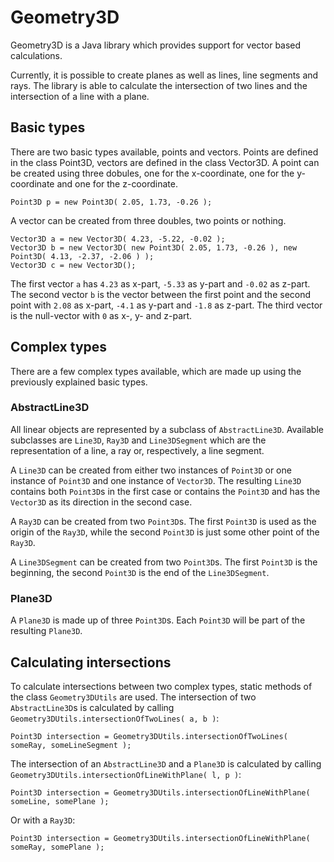 # Geometry3D #

Geometry3D is a Java library which provides support for vector based calculations.

Currently, it is possible to create planes as well as lines, line segments and rays. The library is able to calculate the intersection of two lines and the intersection of a line with a plane.

## Basic types ##
There are two basic types available, points and vectors. Points are defined in the class Point3D, vectors are defined in the class Vector3D. A point can be created using three dobules, one for the x-coordinate, one for the y-coordinate and one for the z-coordinate.

    Point3D p = new Point3D( 2.05, 1.73, -0.26 );

A vector can be created from three doubles, two points or nothing.

	Vector3D a = new Vector3D( 4.23, -5.22, -0.02 );
	Vector3D b = new Vector3D( new Point3D( 2.05, 1.73, -0.26 ), new Point3D( 4.13, -2.37, -2.06 ) );
	Vector3D c = new Vector3D();

The first vector `a` has `4.23` as x-part, `-5.33` as y-part and `-0.02` as z-part. The second vector `b` is the vector between the first point and the second point with `2.08` as x-part, `-4.1` as y-part and `-1.8` as z-part. The third vector is the null-vector with `0` as x-, y- and z-part.

## Complex types ##
There are a few complex types available, which are made up using the previously explained basic types.

### AbstractLine3D ###
All linear objects are represented by a subclass of `AbstractLine3D`. Available subclasses are `Line3D`, `Ray3D` and `Line3DSegment` which are the representation of a line, a ray or, respectively, a line segment.

A `Line3D` can be created from either two instances of `Point3D` or one instance of `Point3D` and one instance of `Vector3D`. The resulting `Line3D` contains both `Point3D`s in the first case or contains the `Point3D` and has the `Vector3D` as its direction in the second case.

A `Ray3D` can be created from two `Point3D`s. The first `Point3D` is used as the origin of the `Ray3D`, while the second `Point3D` is just some other point of the `Ray3D`.

A `Line3DSegment` can be created from two `Point3D`s. The first `Point3D` is the beginning, the second `Point3D` is the end of the `Line3DSegment`.

### Plane3D ###
A `Plane3D` is made up of three `Point3D`s. Each `Point3D` will be part of the resulting `Plane3D`.

## Calculating intersections ##
To calculate intersections between two complex types, static methods of the class `Geometry3DUtils` are used. The intersection of two `AbstractLine3D`s is calculated by calling `Geometry3DUtils.intersectionOfTwoLines( a, b )`:

    Point3D intersection = Geometry3DUtils.intersectionOfTwoLines( someRay, someLineSegment );

The intersection of an `AbstractLine3D` and a `Plane3D` is calculated by calling `Geometry3DUtils.intersectionOfLineWithPlane( l, p )`:

    Point3D intersection = Geometry3DUtils.intersectionOfLineWithPlane( someLine, somePlane );

Or with a `Ray3D`:

    Point3D intersection = Geometry3DUtils.intersectionOfLineWithPlane( someRay, somePlane );
